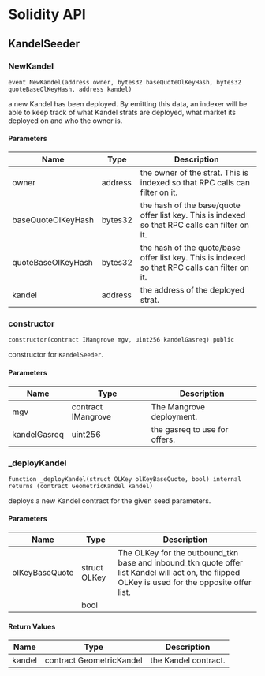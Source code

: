 # Solidity API

## KandelSeeder

### NewKandel

```solidity
event NewKandel(address owner, bytes32 baseQuoteOlKeyHash, bytes32 quoteBaseOlKeyHash, address kandel)
```

a new Kandel has been deployed.
By emitting this data, an indexer will be able to keep track of what Kandel strats are deployed, what market its deployed on and who the owner is.

#### Parameters

| Name | Type | Description |
| ---- | ---- | ----------- |
| owner | address | the owner of the strat. This is indexed so that RPC calls can filter on it. |
| baseQuoteOlKeyHash | bytes32 | the hash of the base/quote offer list key. This is indexed so that RPC calls can filter on it. |
| quoteBaseOlKeyHash | bytes32 | the hash of the quote/base offer list key. This is indexed so that RPC calls can filter on it. |
| kandel | address | the address of the deployed strat. |

### constructor

```solidity
constructor(contract IMangrove mgv, uint256 kandelGasreq) public
```

constructor for `KandelSeeder`.

#### Parameters

| Name | Type | Description |
| ---- | ---- | ----------- |
| mgv | contract IMangrove | The Mangrove deployment. |
| kandelGasreq | uint256 | the gasreq to use for offers. |

### _deployKandel

```solidity
function _deployKandel(struct OLKey olKeyBaseQuote, bool) internal returns (contract GeometricKandel kandel)
```

deploys a new Kandel contract for the given seed parameters.

#### Parameters

| Name | Type | Description |
| ---- | ---- | ----------- |
| olKeyBaseQuote | struct OLKey | The OLKey for the outbound_tkn base and inbound_tkn quote offer list Kandel will act on, the flipped OLKey is used for the opposite offer list. |
|  | bool |  |

#### Return Values

| Name | Type | Description |
| ---- | ---- | ----------- |
| kandel | contract GeometricKandel | the Kandel contract. |

